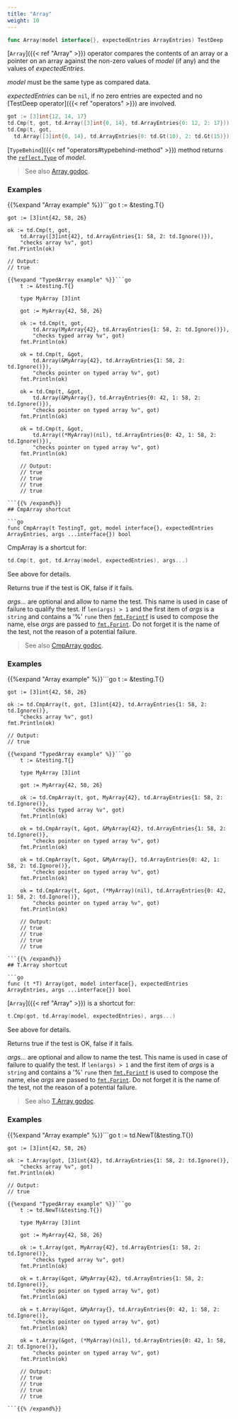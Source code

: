 ```yaml
---
title: "Array"
weight: 10
---
```


```go
func Array(model interface{}, expectedEntries ArrayEntries) TestDeep
```

[`Array`]({{< ref "Array" >}}) operator compares the contents of an array or a pointer on an
array against the non-zero values of *model* (if any) and the
values of *expectedEntries*.

*model* must be the same type as compared data.

*expectedEntries* can be `nil`, if no zero entries are expected and
no [TestDeep operator]({{< ref "operators" >}}) are involved.

```go
got := [3]int{12, 14, 17}
td.Cmp(t, got, td.Array([3]int{0, 14}, td.ArrayEntries{0: 12, 2: 17})) // succeeds
td.Cmp(t, got,
  td.Array([3]int{0, 14}, td.ArrayEntries{0: td.Gt(10), 2: td.Gt(15)})) // succeeds
```

[`TypeBehind`]({{< ref "operators#typebehind-method" >}}) method returns the [`reflect.Type`](https://pkg.go.dev/reflect/#Type) of *model*.


> See also [<i class='fas fa-book'></i> Array godoc](https://pkg.go.dev/github.com/maxatome/go-testdeep/td#Array).

### Examples

{{%expand "Array example" %}}```go
	t := &testing.T{}

	got := [3]int{42, 58, 26}

	ok := td.Cmp(t, got,
		td.Array([3]int{42}, td.ArrayEntries{1: 58, 2: td.Ignore()}),
		"checks array %v", got)
	fmt.Println(ok)

	// Output:
	// true

```{{% /expand%}}
{{%expand "TypedArray example" %}}```go
	t := &testing.T{}

	type MyArray [3]int

	got := MyArray{42, 58, 26}

	ok := td.Cmp(t, got,
		td.Array(MyArray{42}, td.ArrayEntries{1: 58, 2: td.Ignore()}),
		"checks typed array %v", got)
	fmt.Println(ok)

	ok = td.Cmp(t, &got,
		td.Array(&MyArray{42}, td.ArrayEntries{1: 58, 2: td.Ignore()}),
		"checks pointer on typed array %v", got)
	fmt.Println(ok)

	ok = td.Cmp(t, &got,
		td.Array(&MyArray{}, td.ArrayEntries{0: 42, 1: 58, 2: td.Ignore()}),
		"checks pointer on typed array %v", got)
	fmt.Println(ok)

	ok = td.Cmp(t, &got,
		td.Array((*MyArray)(nil), td.ArrayEntries{0: 42, 1: 58, 2: td.Ignore()}),
		"checks pointer on typed array %v", got)
	fmt.Println(ok)

	// Output:
	// true
	// true
	// true
	// true

```{{% /expand%}}
## CmpArray shortcut

```go
func CmpArray(t TestingT, got, model interface{}, expectedEntries ArrayEntries, args ...interface{}) bool
```

CmpArray is a shortcut for:

```go
td.Cmp(t, got, td.Array(model, expectedEntries), args...)
```

See above for details.

Returns true if the test is OK, false if it fails.

*args...* are optional and allow to name the test. This name is
used in case of failure to qualify the test. If `len(args) > 1` and
the first item of *args* is a `string` and contains a '%' `rune` then
[`fmt.Fprintf`](https://pkg.go.dev/fmt/#Fprintf) is used to compose the name, else *args* are passed to
[`fmt.Fprint`](https://pkg.go.dev/fmt/#Fprint). Do not forget it is the name of the test, not the
reason of a potential failure.


> See also [<i class='fas fa-book'></i> CmpArray godoc](https://pkg.go.dev/github.com/maxatome/go-testdeep/td#CmpArray).

### Examples

{{%expand "Array example" %}}```go
	t := &testing.T{}

	got := [3]int{42, 58, 26}

	ok := td.CmpArray(t, got, [3]int{42}, td.ArrayEntries{1: 58, 2: td.Ignore()},
		"checks array %v", got)
	fmt.Println(ok)

	// Output:
	// true

```{{% /expand%}}
{{%expand "TypedArray example" %}}```go
	t := &testing.T{}

	type MyArray [3]int

	got := MyArray{42, 58, 26}

	ok := td.CmpArray(t, got, MyArray{42}, td.ArrayEntries{1: 58, 2: td.Ignore()},
		"checks typed array %v", got)
	fmt.Println(ok)

	ok = td.CmpArray(t, &got, &MyArray{42}, td.ArrayEntries{1: 58, 2: td.Ignore()},
		"checks pointer on typed array %v", got)
	fmt.Println(ok)

	ok = td.CmpArray(t, &got, &MyArray{}, td.ArrayEntries{0: 42, 1: 58, 2: td.Ignore()},
		"checks pointer on typed array %v", got)
	fmt.Println(ok)

	ok = td.CmpArray(t, &got, (*MyArray)(nil), td.ArrayEntries{0: 42, 1: 58, 2: td.Ignore()},
		"checks pointer on typed array %v", got)
	fmt.Println(ok)

	// Output:
	// true
	// true
	// true
	// true

```{{% /expand%}}
## T.Array shortcut

```go
func (t *T) Array(got, model interface{}, expectedEntries ArrayEntries, args ...interface{}) bool
```

[`Array`]({{< ref "Array" >}}) is a shortcut for:

```go
t.Cmp(got, td.Array(model, expectedEntries), args...)
```

See above for details.

Returns true if the test is OK, false if it fails.

*args...* are optional and allow to name the test. This name is
used in case of failure to qualify the test. If `len(args) > 1` and
the first item of *args* is a `string` and contains a '%' `rune` then
[`fmt.Fprintf`](https://pkg.go.dev/fmt/#Fprintf) is used to compose the name, else *args* are passed to
[`fmt.Fprint`](https://pkg.go.dev/fmt/#Fprint). Do not forget it is the name of the test, not the
reason of a potential failure.


> See also [<i class='fas fa-book'></i> T.Array godoc](https://pkg.go.dev/github.com/maxatome/go-testdeep/td#T.Array).

### Examples

{{%expand "Array example" %}}```go
	t := td.NewT(&testing.T{})

	got := [3]int{42, 58, 26}

	ok := t.Array(got, [3]int{42}, td.ArrayEntries{1: 58, 2: td.Ignore()},
		"checks array %v", got)
	fmt.Println(ok)

	// Output:
	// true

```{{% /expand%}}
{{%expand "TypedArray example" %}}```go
	t := td.NewT(&testing.T{})

	type MyArray [3]int

	got := MyArray{42, 58, 26}

	ok := t.Array(got, MyArray{42}, td.ArrayEntries{1: 58, 2: td.Ignore()},
		"checks typed array %v", got)
	fmt.Println(ok)

	ok = t.Array(&got, &MyArray{42}, td.ArrayEntries{1: 58, 2: td.Ignore()},
		"checks pointer on typed array %v", got)
	fmt.Println(ok)

	ok = t.Array(&got, &MyArray{}, td.ArrayEntries{0: 42, 1: 58, 2: td.Ignore()},
		"checks pointer on typed array %v", got)
	fmt.Println(ok)

	ok = t.Array(&got, (*MyArray)(nil), td.ArrayEntries{0: 42, 1: 58, 2: td.Ignore()},
		"checks pointer on typed array %v", got)
	fmt.Println(ok)

	// Output:
	// true
	// true
	// true
	// true

```{{% /expand%}}

